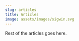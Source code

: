 ```yaml
---
slug: articles
title: Articles
image: assets/images/sigwin.svg
---
```

Rest of the articles goes here.

